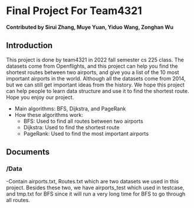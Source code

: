 # Final Project For Team4321
**Contributed by Sirui Zhang, Muye Yuan, Yiduo Wang, Zonghan Wu** 
## Introduction
This project is done by team4321 in 2022 fall semester cs 225 class. The datasets come from Openflights, and this project can help you find the shortest routes between two airports, and give you a list of the 10 most important airports in the world. Although all the datasets come from 2014, but we can still get important ideas from the history. We hope this project can help people to learn data structure and use it to find the shortest route. Hope you enjoy our project.
- Main algorithms: BFS, Dijkstra, and PageRank
- How these algorithms work:
  - BFS: Used to find all routes between two airports
  - Dijkstra: Used to find the shortest route
  - PageRank: Used to find the most important airports
## Documents
### /Data
  -Contain airports.txt, Routes.txt which are two datasets we used in this project. Besides these two, we have airports_test which used in testcase, and tmp.txt for BFS since it will run a very long time for BFS to go through all routes.

